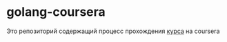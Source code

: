 # golang-coursera

Это репозиторий содержащий процесс прохождения [курса](https://www.coursera.org/learn/golang-webservices-1) на coursera
 